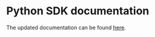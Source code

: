 # Python SDK documentation

The updated documentation can be found [here](https://aepp-sdk-python.readthedocs.io/).
